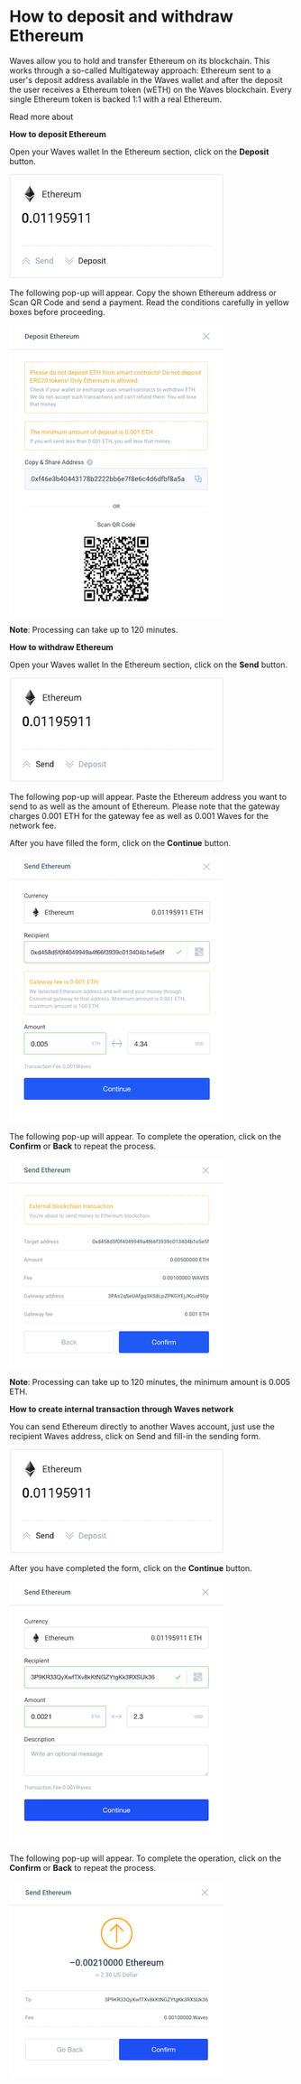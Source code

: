# How to deposit and withdraw Ethereum

Waves allow you to hold and transfer Ethereum on its blockchain. This works through a so-called Multigateway approach: Ethereum sent to a user's deposit address available in the Waves wallet and after the deposit the user receives a Ethereum token (wETH) on the Waves blockchain. Every single Ethereum token is backed 1:1 with a real Ethereum.

Read more about

**How to deposit Ethereum**

Open your Waves wallet
In the Ethereum section, click on the **Deposit** button.

![](/_assets/ethereum_transfers_01.png)

The following pop-up will appear.
Copy the shown Ethereum address or Scan QR Code and send a payment.
Read the conditions carefully in yellow boxes before proceeding.

![](/_assets/ethereum_transfers_02.png)

**Note**: Processing can take up to 120 minutes.

**How to withdraw Ethereum**

Open your Waves wallet
In the Ethereum section, click on the **Send** button.

![](/_assets/ethereum_transfers_03.png)

The following pop-up will appear.
Paste the Ethereum address you want to send to as well as the amount of Ethereum.
Please note that the gateway charges 0.001 ETH for the gateway fee as well as 0.001 Waves for the network fee.

After you have filled the form, click on the **Continue** button.

![](/_assets/ethereum_transfers_04.png)

The following pop-up will appear.
To complete the operation, click on the **Confirm** or **Back** to repeat the process.

![](/_assets/ethereum_transfers_05.png)

**Note**: Processing can take up to 120 minutes, the minimum amount is 0.005 ETH.

**How to create internal transaction through Waves network**

You can send Ethereum directly to another Waves account, just use the recipient Waves address, click on Send and fill-in the sending form.

![](/_assets/ethereum_transfers_06.png)

After you have completed the form, click on the **Continue** button.

![](/_assets/ethereum_transfers_07.png)

The following pop-up will appear.
To complete the operation, click on the **Confirm** or **Back** to repeat the process.

![](/_assets/ethereum_transfers_08.png)
